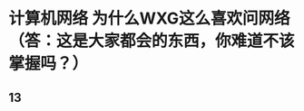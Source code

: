

# 计算机网络	为什么WXG这么喜欢问网络（答：这是大家都会的东西，你难道不该掌握吗？）



### 

### 





### 

### 

### 

### 





### 

### 

## 13 
